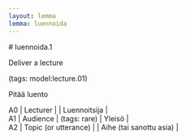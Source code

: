 ```yaml
---
layout: lemma
lemma: luennoida
---
```


<div class="sense">
# <span class="sensename">luennoida.1</span>

<span class="description">Deliver a lecture</span>

(tags: model:lecture.01)

<span class="description">Pitää luento</span>

A0 | Lecturer |   | Luennoitsija |  
A1 | Audience | (tags: rare) | Yleisö |  
A2 | Topic (or utterance) |   | Aihe (tai sanottu asia) |  

</div>

